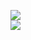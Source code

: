 [![](https://img.shields.io/badge/Made%20With-Github%20Spray-lightgrey.svg?style=for-the-badge&logo=github)](https://github.com/Annihil/github-spray#14764)  
[![](https://i.imgur.com/2DrTn0Z.gif)](https://github.com/Annihil/github-spray)